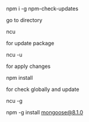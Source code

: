 npm i -g npm-check-updates

go to directory

ncu

for update package 

ncu -u

for apply changes

npm install


for check globally and update

ncu -g


npm -g install mongoose@8.1.0